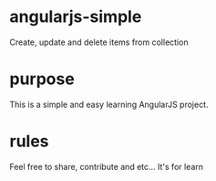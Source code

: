 # angularjs-simple
Create, update and delete items from collection

# purpose
This is a simple and easy learning AngularJS project.

# rules
Feel free to share, contribute and etc... It's for learn
